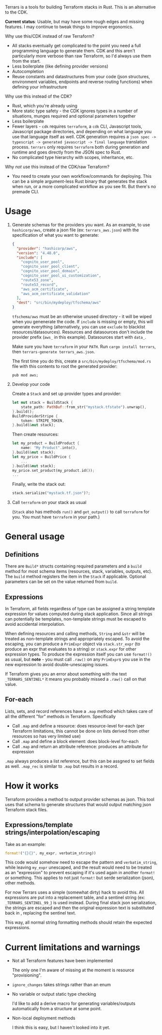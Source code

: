Terrars is a tools for building Terraform stacks in Rust. This is an alternative to the CDK.

**Current status**: Usable, but may have some rough edges and missing features. I may continue to tweak things to improve ergonomics.

Why use this/CDK instead of raw Terraform?

- All stacks eventually get complicated to the point you need a full programming language to generate them. CDK and this aren't particularly more verbose than raw Terraform, so I'd always use them from the start.
- Less boilerplate (like defining provider versions)
- Autocompletion
- Reuse constants and datastructures from your code (json structures, environment variables, endpoints and reverse routing functions) when defining your infrastructure

Why use this instead of the CDK?

- Rust, which you're already using
- More static type safety - the CDK ignores types in a number of situations, munges required and optional parameters together
- Less boilerplate
- Fewer layers - `cdk` requires `terraform`, a `cdk` CLI, Javascript tools, Javascript package directories, and depending on what language you use that language itself as well. CDK generation requires a `json spec -> typescript -> generated javascript -> final language` translation process. `terrars` only requires `terraform` both during generation and runtime and goes directly from the JSON spec to Rust.
- No complicated type hierarchy with scopes, inheritance, etc.

Why _not_ use this instead of the CDK/raw Terraform?

- You need to create your own workflow/commands for deploying. This can be a simple argument-less Rust binary that generates the stack when run, or a more complicated workflow as you see fit. But there's no premade CLI.

# Usage

1. Generate schemas for the providers you want. As an example, to use `hashicorp/aws`, create a json file (ex: `terrars_aws.json`) with the specification of what you want to generate:

   ```json
   {
     "provider": "hashicorp/aws",
     "version": "4.48.0",
     "include": [
       "cognito_user_pool",
       "cognito_user_pool_client",
       "cognito_user_pool_domain",
       "cognito_user_pool_ui_customization",
       "route53_zone",
       "route53_record",
       "aws_acm_certificate",
       "aws_acm_certificate_validation"
     ],
     "dest": "src/bin/mydeploy/tfschema/aws"
   }
   ```

   `tfschema/aws` must be an otherwise unused directory - it will be wiped when you genenerate the code. If `include` is missing or empty, this will generate everything (alternatively, you can use `exclude` to blacklist resources/datasources). Resources and datasources don't include the provider prefix (`aws_` in this example). Datasources start with `data_`.

   Make sure you have `terraform` in your `PATH`. Run `cargo install terrars`, then `terrars-generate terrars_aws.json`.

   The first time you do this, create a `src/bin/mydeploy/tfschema/mod.rs` file with this contents to root the generated provider:

   ```
   pub mod aws;
   ```

2. Develop your code

   Create a `Stack` and set up provider types and provider:

   ```rust
   let mut stack = BuildStack {
       state_path: PathBuf::from_str("mystack.tfstate").unwrap(),
   }.build();
   BuildProviderStripe {
       token: STRIPE_TOKEN,
   }.build(&mut stack);
   ```

   Then create resources:

   ```rust
   let my_product = BuildProduct {
       name: "My Product".into(),
   }.build(&mut stack);
   let my_price = BuildPrice {
       ...
   }.build(&mut stack);
   my_price.set_product(my_product.id());
   ...
   ```

   Finally, write the stack out:

   ```rust
   stack.serialize("mystack.tf.json")?;
   ```

3. Call `terraform` on your stack as usual

   (`Stack` also has methods `run()` and `get_output()` to call `terraform` for you. You must have `terraform` in your path.)

# General usage

## Definitions

There are `Build*` structs containing required parameters and a `build` method for most schema items (resources, stack, variables, outputs, etc). The `build` method registers the item in the `Stack` if applicable. Optional parameters can be set on the value returned from `build`.

## Expressions

In Terraform, all fields regardless of type can be assigned a string template expression for values computed during stack application. Since all strings can potentially be templates, non-template strings must be escaped to avoid accidental interpolation.

When defining resources and calling methods, `String` and `&str` will be treated as non-template strings and appropriately escaped. To avoid the escaping, you can produce a `PrimExpr` object via `stack.str_expr` (to produce an expr that evaluates to a string) or `stack.expr` for other expression types. To produce the expression itself you can use `format!()` as usual, but **note** - you must call `.raw()` on any `PrimExpr`s you use in the new expression to avoid double-unescaping issues.

If Terraform gives you an error about something with the text `_TERRARS_SENTINEL*` it means you probably missed a `.raw()` call on that value.

## For-each

Lists, sets, and record references have a `.map` method which takes care of all the different "for" methods in Terraform. Specifically

- Call `.map` and define a resource: does resource-level for-each (per Terraform limitations, this cannot be done on lists derived from other resources so has very limited use)
- Call `.map` and define a block element: does block-level for-each
- Call `.map` and return an attribute reference: produces an attribute for expression

`.map` always produces a list reference, but this can be assgned to set fields as well. `.map_rec` is similar to `.map` but results in a record.

# How it works

Terraform provides a method to output provider schemas as json. This tool uses that schema to generate structures that would output matching json Terraform stack files.

## Expressions/template strings/interpolation/escaping

Take as an example:

```rust
format!("{}{}", my_expr, verbatim_string))
```

This code would somehow need to escape the pattern and `verbatim_string`, while leaving `my_expr` unescaped, and the result would need to be treated as an "expression" to prevent escaping if it's used again in another `format!` or something. This applies to not just `format!` but serde serialization (json), other methods.

For now Terrars uses a simple (somewhat dirty) hack to avoid this. All expressions are put into a replacement table, and a sentinel string (ex: `_TERRARS_SENTINEL_99_`) is used instead. During final stack json serialization, the strings are escaped and then the original expression text is substituted back in , replacing the sentinel text.

This way, all normal string formatting methods should retain the expected expressions.

# Current limitations and warnings

- Not all Terraform features have been implemented

  The only one I'm aware of missing at the moment is resource "provisioning".

- `ignore_changes` takes strings rather than an enum

- No variable or output static type checking

  I'd like to add a derive macro for generating variables/outputs automatically from a structure at some point.

- Non-local deployment methods

  I think this is easy, but I haven't looked into it yet.
